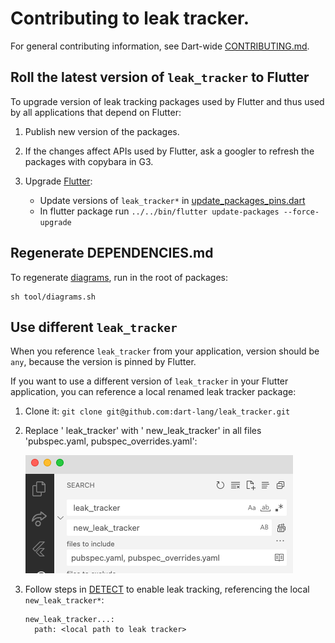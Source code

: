 # Contributing to leak tracker.

For general contributing information, see Dart-wide [CONTRIBUTING.md](https://github.com/dart-lang/.github/blob/main/CONTRIBUTING.md).

##  Roll the latest version of `leak_tracker` to Flutter

To upgrade version of leak tracking packages used by Flutter and thus used by
all applications that depend on Flutter:

1. Publish new version of the packages.

2. If the changes affect APIs used by Flutter,
   ask a googler to refresh the packages with copybara in G3.

3. Upgrade [Flutter](https://github.com/flutter/flutter):

    - Update versions of `leak_tracker*` in [update_packages_pins.dart](https://github.com/flutter/flutter/blob/main/packages/flutter_tools/lib/src/update_packages_pins.dart)
    - In flutter package run `../../bin/flutter update-packages --force-upgrade`

## Regenerate DEPENDENCIES.md

To regenerate [diagrams](https://pub.dev/packages/layerlens), run in the root of packages:

```shell
sh tool/diagrams.sh
```

## Use different `leak_tracker`

When you reference `leak_tracker` from your application, version should be `any`, because
the version is pinned by Flutter.

If you want to use a different version of `leak_tracker` in your Flutter application,
you can reference a local renamed leak tracker package:

1. Clone it: `git clone git@github.com:dart-lang/leak_tracker.git`

2. Replace ' leak_tracker' with ' new_leak_tracker' in all files 'pubspec.yaml, pubspec_overrides.yaml':

   ![replace](images/rename.png "Rename leak_tracker")

3. Follow steps in [DETECT](./DETECT.md) to enable leak tracking, referencing
   the local `new_leak_tracker*`:

   ```
   new_leak_tracker...:
     path: <local path to leak tracker>
   ```

